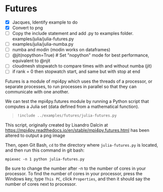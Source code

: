 # Futures

- [x] Jacques, Identify example to do
- [x] Convert to png
- [ ] Copy the include statement and add .py to examples folder. examples/julia/julia-futures.py
- [ ] examples/julia/julia-numba.py
- [ ] numba and modin (modin works on dataframes) 
- [ ] @jit(nopython=True) # Set "nopython" mode for best performance, equivalent to @njit
- [ ] cloudmesh stopwatch to compare times with and without numba (jit)
- [ ] if rank = 0 then stopwatch start, and same but with stop at end

Futures is a module of mpi4py which uses the threads of a processor, or separate processes, to run processes in parallel so that they can communicate with one another.

We can test the mpi4py.futures module by running a Python script that computes a Julia set (data defined from a mathematical function).

> ``` python
> !include ../examples/futures/julia-futures.py
> ```

This script, originally created by Lisandro Dalcin at 
https://mpi4py.readthedocs.io/en/stable/mpi4py.futures.html
has been altered to output a png image

Then, open Git Bash, `cd` to the directory where `julia-futures.py` is located, and then run this command in git bash:

`mpiexec -n 1 python julia-futures.py`

Be sure to change the number after -n to the number of cores in your processor. To find the number of cores in your processor, press the Windows key, type
`This PC`, click `Properties`, and then it should say the number of cores next to processor.


                
